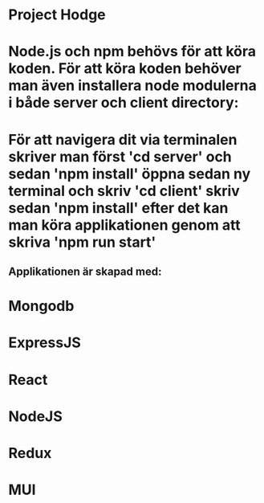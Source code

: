 # Project Hodge

# Node.js och npm behövs för att köra koden. För att köra koden behöver man även installera node modulerna i både server och client directory:
# För att navigera dit via terminalen skriver man först 'cd server' och sedan 'npm install' öppna sedan ny terminal och skriv 'cd client' skriv sedan 'npm install' efter det kan man köra applikationen genom att skriva 'npm run start'




## Applikationen är skapad med:
# Mongodb
# ExpressJS
# React
# NodeJS
# Redux
# MUI








